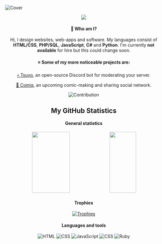 ![Cover](https://i.imgur.com/LhcgqDy.png)

<div align="center"><img src="https://github-readme-streak-stats.herokuapp.com/?user=ddinan&theme=black-ice&hide_border=true&stroke=0000&background=0D1117&ring=FFE573&fire=FF8623&currStreakLabel=FF8623" />

#### 👋 Who am I?
Hi, I design websites, web-apps and software. My languages consist of **HTML/CSS**, **PHP/SQL**, **JavaScript**, **C#** and **Python**. I'm currently **not available** for hire but this could change soon.

#### ⭐ Some of my more noticeable projects are:
[💀 Tsuyo](http://github.com/ddinan/Tsuyo), an open-source Discord bot for moderating your server.
 
[💬 Comiq](https://comiqapp.com), an upcoming comic-making and sharing social network.

![Contribution](https://activity-graph.herokuapp.com/graph?username=ddinan&theme=react-dark&custom_title=My%20Activity&hide_border=true&area=true)

 ## My GitHub Statistics
 #### General statistics
<img width="49%" height="195px" src="https://github-readme-stats.vercel.app/api?username=ddinan&show_icons=true&count_private=true&hide_border=true&title_color=FEE473&icon_color=FF8623&text_color=c9d1d9&bg_color=0d1117" /> 
<img width="41%" height="195px" src="https://github-readme-stats.vercel.app/api/top-langs/?username=ddinan&layout=compact&hide_border=true&title_color=FEE473&text_color=FFFFFF&bg_color=0d1117" />
 
 #### Trophies
 [![Trophies](https://github-profile-trophy.vercel.app/?username=ddinan&theme=onedark&row=1)](https://github.com/ddinan)
 
#### Languages and tools
![HTML](https://raw.githubusercontent.com/ddinan/ddinan/master/icons/html.png)
![CSS](https://raw.githubusercontent.com/ddinan/ddinan/master/icons/css.png)
![JavaScript](https://raw.githubusercontent.com/ddinan/ddinan/master/icons/javascript.png)
![CSS](https://raw.githubusercontent.com/ddinan/ddinan/master/icons/php.png)
![Ruby](https://raw.githubusercontent.com/ddinan/ddinan/master/icons/ruby.png)
 </div>
